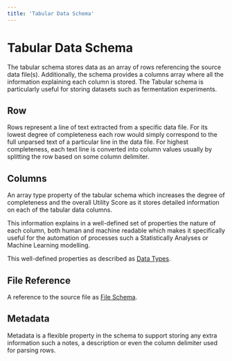 ```yaml
---
title: 'Tabular Data Schema'
---
```


# Tabular Data Schema

The tabular schema stores data as an array of rows referencing the source data file(s). Additionally,
the schema provides a columns array where all the information explaining each column is stored. The Tabular schema
is particularly useful for storing datasets such as fermentation experiments.

## Row

Rows represent a line of text extracted from a specific data file. For its lowest degree of completeness
each row would simply correspond to the full unparsed text of a particular line in the data file. For highest completeness,
each text line is converted into column values usually by splitting the row based on some column delimiter.

## Columns

An array type property of the tabular schema which increases the degree of completeness and the overall Utility Score as it stores
detailed information on each of the tabular data columns.

This information explains in a well-defined set of properties the nature of each column, both human and machine
readable which makes it specifically useful for the automation of processes such a Statistically Analyses or Machine Learning modelling.

This well-defined properties as described as [Data Types](../data-types).


## File Reference
A reference to the source file as [File Schema](./file-data.md).

## Metadata
Metadata is a flexible property in the schema to support storing any extra information such a notes, a description or
even the column delimiter used for parsing rows.
